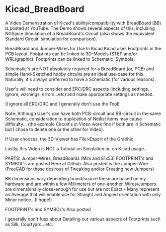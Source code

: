 # Kicad_BreadBoard

A Video Demonstration of Kicad's ability/compatibility with BreadBoard (BB) is posted at YouTube.
The Demo shows several aspects of this, including NGSpice Simulation of a BreadBoard's Circuit (also shows the equivalent Standard Circuit' simulation for comparison). 


BreadBoard and Jumper-Wires for Use In Kicad
Kicad uses Footprints in the PCB layout.
Footprints can be linked to 3D-Models (STEP and/or WRL(graphic).
Footprints can be linked to Schematic 'Symbols'.

Schematic's are NOT absolutely required for a BreadBoard (or, PCB) and simple Hand-Sketched hobby circuits are an ideal use-case for this.
Naturally, it's always preferred to have a Schematic (for various reasons).

User's will need to consider and ERC/DRC aspects (including settings, ignore, warnings, errors...etc) and make appropriate settings as needed.

(I ignore all ERC/DRC and I generally don't use the Tool)

Note: Although User's can have both PCB-circuit and BB-circuit in the same Schematic, consideration to duplication of Netlist items may cause difficulty... (the example Circuit's in Video work fine if both are in Schematic but I chose to delete one or the other for Video).

If User chooses, the 3D-Viewer has File>Export of the Graphic

Lastly, this Video is NOT a Tutorial on Simulation or, on Kicad usage...

PARTS: Jumper-Wires, BreadBoards (Mini and 81x53) FOOTPRINT's and SYMBOL's are posted Here at Github. Also posted is the Jumper-Wire (FreeCAD for those desirous of Tweaking and/or Creating new Jumpers)

BB dimensions vary depending brand/source these are based on my hardware and are within a few Millimeters of one-another.
Wires/Jumpers are dimensionally close-enough for use but are not Exact - Many represent an Average that will enable use for Straight and Angled orientation with only Minor notice...(I hope!)

FOOTPRINT's and SYMBOL's
Also posted

I generally don't fuss about Detailing out various aspects of Footprints such as Silk, Courtyard...etc.
